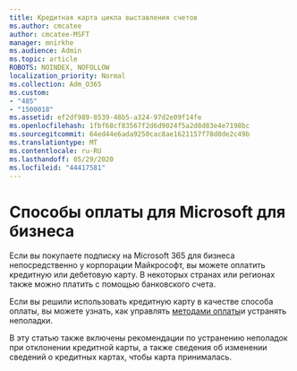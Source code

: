 ```yaml
---
title: Кредитная карта цикла выставления счетов
ms.author: cmcatee
author: cmcatee-MSFT
manager: mnirkhe
ms.audience: Admin
ms.topic: article
ROBOTS: NOINDEX, NOFOLLOW
localization_priority: Normal
ms.collection: Adm_O365
ms.custom:
- "485"
- "1500018"
ms.assetid: ef2df989-8539-48b5-a324-97d2e09f14fe
ms.openlocfilehash: 1fbf68cf83567f2d6d9024f5a2d8d83e4e7198bc
ms.sourcegitcommit: 64ed44e6ada9250cac8ae1621157f78d0de2c49b
ms.translationtype: MT
ms.contentlocale: ru-RU
ms.lasthandoff: 05/29/2020
ms.locfileid: "44417581"
---
```

# <a name="payment-methods-for-microsoft-for-business"></a>Способы оплаты для Microsoft для бизнеса

Если вы покупаете подписку на Microsoft 365 для бизнеса непосредственно у корпорации Майкрософт, вы можете оплатить кредитную или дебетовую карту. В некоторых странах или регионах также можно платить с помощью банковского счета.
  
Если вы решили использовать кредитную карту в качестве способа оплаты, вы можете узнать, как управлять [методами оплаты](https://docs.microsoft.com/microsoft-365/commerce/billing-and-payments/manage-payment-methods)и устранять неполадки.
  
В эту статью также включены рекомендации по устранению неполадок при отклонении кредитной карты, а также сведения об изменении сведений о кредитных картах, чтобы карта принималась.